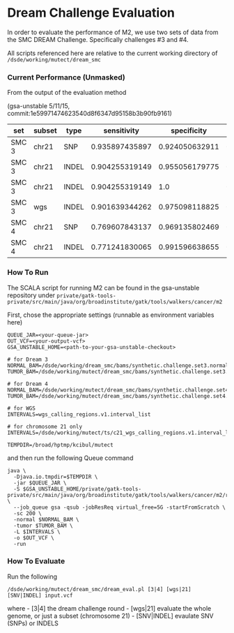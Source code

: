 # Dream Challenge Evaluation

In order to evaluate the performance of M2, we use two sets of data from the SMC DREAM Challenge.  Specifically challenges #3 and #4.

All scripts referenced here are relative to the current working directory of ```
/dsde/working/mutect/dream_smc```

### Current Performance (Unmasked)
From the output of the evaluation method 

(gsa-unstable 5/11/15, commit:1e59971474623540d8f6347d95158b3b90fb9161)

|set | subset | type | sensitivity | specificity | accuracy |
|----|--------|------|-------------|-------------|----------|
|SMC 3|chr21|SNP|0.935897435897|0.924050632911|0.929974034404|
|SMC 3|chr21|INDEL|0.904255319149|0.955056179775|0.929655749462|
|SMC 3|chr21|INDEL|0.904255319149|1.0|0.952127659574|
|SMC 3|wgs|INDEL|0.901639344262|0.975098118825|0.938368731544|
|SMC 4|chr21|SNP|0.769607843137|0.969135802469|0.869371822803|
|SMC 4|chr21|INDEL|0.771241830065|0.991596638655|0.88141923436|


 
### How To Run
The SCALA script for running M2 can be found in the gsa-unstable repository under ```private/gatk-tools-private/src/main/java/org/broadinstitute/gatk/tools/walkers/cancer/m2```

First, chose the appropriate settings (runnable as environment variables here)
```
QUEUE_JAR=<your-queue-jar>
OUT_VCF=<your-output-vcf>
GSA_UNSTABLE_HOME=<path-to-your-gsa-unstable-checkout>

# for Dream 3
NORMAL_BAM=/dsde/working/dream_smc/bams/synthetic.challenge.set3.normal.bam
TUMOR_BAM=/dsde/working/mutect/dream_smc/bams/synthetic.challenge.set3.tumor.bam

# for Dream 4
NORMAL_BAM=/dsde/working/mutect/dream_smc/bams/synthetic.challenge.set4.normal.bam
TUMOR_BAM=/dsde/working/mutect/dream_smc/bams/synthetic.challenge.set4.tumor.bam

# for WGS
INTERVALS=wgs_calling_regions.v1.interval_list

# for chromosome 21 only
INTERVALS=/dsde/working/mutect/ts/c21_wgs_calling_regions.v1.interval_list

TEMPDIR=/broad/hptmp/kcibul/mutect
```

and then run the following Queue command
```
java \
  -Djava.io.tmpdir=$TEMPDIR \
  -jar $QUEUE_JAR \
  -S $GSA_UNSTABLE_HOME/private/gatk-tools-private/src/main/java/org/broadinstitute/gatk/tools/walkers/cancer/m2/run_M2_dream.scala \
  --job_queue gsa -qsub -jobResReq virtual_free=5G -startFromScratch \
  -sc 200 \
  -normal $NORMAL_BAM \
  -tumor $TUMOR_BAM \
  -L $INTERVALS \
  -o $OUT_VCF \
  -run
```

### How To Evaluate

Run the following
```
/dsde/working/mutect/dream_smc/dream_eval.pl [3|4] [wgs|21] [SNV|INDEL] input.vcf
```
where 
    - [3|4] the dream challenge round
    - [wgs|21] evaluate the whole genome, or just a subset (chromosome 21)
    - [SNV|INDEL] evaulate SNV (SNPs) or INDELS

